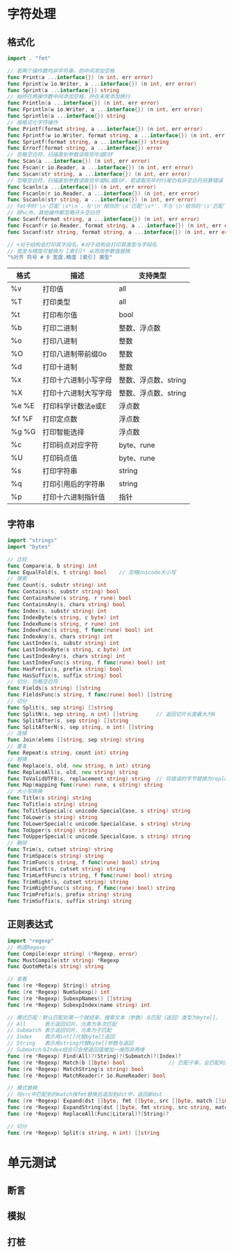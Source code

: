 # 字符处理
## 格式化
<!-- entry begin: go fmt -->
```go
import . "fmt"

// 若两个操作数均非字符串，则中间添加空格
func Print(a ...interface{}) (n int, err error)
func Fprint(w io.Writer, a ...interface{}) (n int, err error)
func Sprint(a ...interface{}) string
// 始终在两操作数中间添加空格，并在末尾添加换行
func Println(a ...interface{}) (n int, err error)
func Fprintln(w io.Writer, a ...interface{}) (n int, err error)
func Sprintln(a ...interface{}) string
// 按格式化字符操作
func Printf(format string, a ...interface{}) (n int, err error)
func Fprintf(w io.Writer, format string, a ...interface{}) (n int, err error)
func Sprintf(format string, a ...interface{}) string
func Errorf(format string, a ...interface{}) error
// 忽略空白符，扫描直到参数读取完毕或EOF
func Scan(a ...interface{}) (n int, err error)
func Fscan(r io.Reader, a ...interface{}) (n int, err error)
func Sscan(str string, a ...interface{}) (n int, err error)
// 忽略空白符，扫描直到参数读取完毕或NL或EOF，若读取完毕时行尾仍有非空白符则算错误
func Scanln(a ...interface{}) (n int, err error)
func Fscanln(r io.Reader, a ...interface{}) (n int, err error)
func Sscanln(str string, a ...interface{}) (n int, err error)
// fmt中的'\n'匹配`\s*\n`，与'\n'相邻的'\s'匹配'\s*'，不与'\n'相邻的'\s'匹配`\s+`，其它字符都必须精准匹配
// 除%c外，其他操作都忽略开头空白符
func Scanf(format string, a ...interface{}) (n int, err error)
func Fscanf(r io.Reader, format string, a ...interface{}) (n int, err error)
func Sscanf(str string, format string, a ...interface{}) (n int, err error)

// +对于结构会打印其字段名，#对于结构会打印其类型与字段名
// 宽度与精度可替换为 [索引]* 从而用参数值替换
"%对齐 符号 # 0 宽度.精度 [索引] 类型"
```
| 格式  | 描述                 | 支持类型             |
|-------|----------------------|----------------------|
| %v    | 打印值               | all                  |
| %T    | 打印类型             | all                  |
| %t    | 打印布尔值           | bool                 |
| %b    | 打印二进制           | 整数、浮点数         |
| %o    | 打印八进制           | 整数                 |
| %O    | 打印八进制带前缀0o   | 整数                 |
| %d    | 打印十进制           | 整数                 |
| %x    | 打印十六进制小写字母 | 整数、浮点数、string |
| %X    | 打印十六进制大写字母 | 整数、浮点数、string |
| %e %E | 打印科学计数法e或E   | 浮点数               |
| %f %F | 打印定点数           | 浮点数               |
| %g %G | 打印智能选择         | 浮点数               |
| %c    | 打印码点对应字符     | byte、rune           |
| %U    | 打印码点值           | byte、rune           |
| %s    | 打印字符串           | string               |
| %q    | 打印引用后的字符串   | string               |
| %p    | 打印十六进制指针值   | 指针                 |
<!-- entry end -->

## 字符串
```go
import "strings"
import "bytes"

// 比较
func Compare(a, b string) int
func EqualFold(s, t string) bool    // 忽略Unicode大小写
// 搜索
func Count(s, substr string) int
func Contains(s, substr string) bool
func ContainsRune(s string, r rune) bool
func ContainsAny(s, chars string) bool
func Index(s, substr string) int
func IndexByte(s string, c byte) int
func IndexRune(s string, r rune) int
func IndexFunc(s string, f func(rune) bool) int
func IndexAny(s, chars string) int
func LastIndex(s, substr string) int
func LastIndexByte(s string, c byte) int
func LastIndexAny(s, chars string) int
func LastIndexFunc(s string, f func(rune) bool) int
func HasPrefix(s, prefix string) bool
func HasSuffix(s, suffix string) bool
// 切分，忽略空白符
func Fields(s string) []string
func FieldsFunc(s string, f func(rune) bool) []string
// 切分
func Split(s, sep string) []string
func SplitN(s, sep string, n int) []string      // 返回切片长度最大为N
func SplitAfter(s, sep string) []string
func SplitAfterN(s, sep string, n int) []string
// 连接
func Join(elems []string, sep string) string
// 重复
func Repeat(s string, count int) string
// 替换
func Replace(s, old, new string, n int) string
func ReplaceAll(s, old, new string) string
func ToValidUTF8(s, replacement string) string  // 将错误的字节替换为replacement
func Map(mapping func(rune) rune, s string) string
// 大小写转换
func Title(s string) string
func ToTitle(s string) string
func ToTitleSpecial(c unicode.SpecialCase, s string) string
func ToLower(s string) string
func ToLowerSpecial(c unicode.SpecialCase, s string) string
func ToUpper(s string) string
func ToUpperSpecial(c unicode.SpecialCase, s string) string
// 删除
func Trim(s, cutset string) string
func TrimSpace(s string) string
func TrimFunc(s string, f func(rune) bool) string
func TrimLeft(s, cutset string) string
func TrimLeftFunc(s string, f func(rune) bool) string
func TrimRight(s, cutset string) string
func TrimRightFunc(s string, f func(rune) bool) string
func TrimPrefix(s, prefix string) string
func TrimSuffix(s, suffix string) string
```

## 正则表达式
```go
import "regexp"
// 构造Regexp
func Compile(expr string) (*Regexp, error)
func MustCompile(str string) *Regexp
func QuoteMeta(s string) string

// 查看
func (re *Regexp) String() string
func (re *Regexp) NumSubexp() int
func (re *Regexp) SubexpNames() []string
func (re *Regexp) SubexpIndex(name string) int

// 模式匹配：默认匹配到第一个就结束，搜索文本（参数）与匹配（返回）类型为byte[]，
// All      表示返回切片，元素为多次匹配
// Submatch 表示返回切片，元素为子匹配
// Index    表示用int[]代替byte[]返回
// String   表示用string代替byte[]参数与返回
// Submatch与Index结合只会使返回值增加一维而非两维
func (re *Regexp) Find(All)?(String)?(Submatch)?(Index)?
func (re *Regexp) Match(b []byte) bool              // 匹配子串，全匹配利用^$
func (re *Regexp) MatchString(s string) bool
func (re *Regexp) MatchReader(r io.RuneReader) bool

// 模式替换
// 将src中匹配到的match按fmt替换后追加到dst中，返回新dst
func (re *Regexp) Expand(dst []byte, fmt []byte, src []byte, match []int) []byte
func (re *Regexp) ExpandString(dst []byte, fmt string, src string, match []int) []byte
func (re *Regexp) ReplaceAll(Func|Literal)?(String)?

// 切分
func (re *Regexp) Split(s string, n int) []string
```

# 单元测试
## 断言

## 模拟

## 打桩
